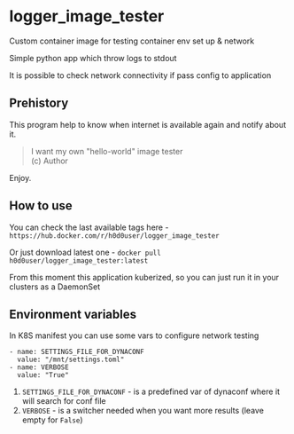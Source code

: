 # logger_image_tester

Custom container image for testing container env set up & network

Simple python app which throw logs to stdout

It is possible to check network connectivity if pass config to application

## Prehistory
This program help to know when internet is available again and notify about it.

> I want my own "hello-world" image tester  
> (c) Author

Enjoy.

## How to use

You can check the last available tags here - `https://hub.docker.com/r/h0d0user/logger_image_tester`  

Or just download latest one - `docker pull h0d0user/logger_image_tester:latest`

From this moment this application kuberized, so you can just run it in your clusters as a DaemonSet

## Environment variables

In K8S manifest you can use some vars to configure network testing

```     
- name: SETTINGS_FILE_FOR_DYNACONF
  value: "/mnt/settings.toml"
- name: VERBOSE
  value: "True"
```

1) `SETTINGS_FILE_FOR_DYNACONF` - is a predefined var of dynaconf where it will search for conf file
2) `VERBOSE` - is a switcher needed when you want more results (leave empty for `False`)